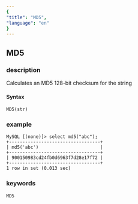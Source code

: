 ```yaml
---
{
"title": "MD5",
"language": "en"
}
---
```


<!-- 
Licensed to the Apache Software Foundation (ASF) under one
or more contributor license agreements.  See the NOTICE file
distributed with this work for additional information
regarding copyright ownership.  The ASF licenses this file
to you under the Apache License, Version 2.0 (the
"License"); you may not use this file except in compliance
with the License.  You may obtain a copy of the License at
  http://www.apache.org/licenses/LICENSE-2.0
Unless required by applicable law or agreed to in writing,
software distributed under the License is distributed on an
"AS IS" BASIS, WITHOUT WARRANTIES OR CONDITIONS OF ANY
KIND, either express or implied.  See the License for the
specific language governing permissions and limitations
under the License.
-->

## MD5

### description
Calculates an MD5 128-bit checksum for the string
#### Syntax

`MD5(str)`

### example

```
MySQL [(none)]> select md5("abc");
+----------------------------------+
| md5('abc')                       |
+----------------------------------+
| 900150983cd24fb0d6963f7d28e17f72 |
+----------------------------------+
1 row in set (0.013 sec)
```

### keywords

    MD5